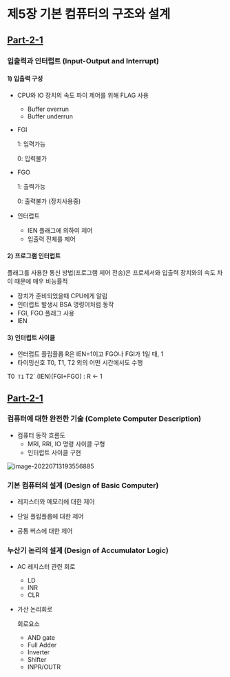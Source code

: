 # 제5장 기본 컴퓨터의 구조와 설계

## [Part-2-1](https://www.youtube.com/watch?v=eoswnrO_v9g&list=PLc8fQ-m7b1hCHTT7VH2oo0Ng7Et096dYc&index=12)

### 입출력과 인터럽트 (Input-Output and Interrupt)

#### 1) 입출력 구성

- CPU와 IO 장치의 속도 파이 제어를 위해 FLAG 사용

  - Buffer overrun
  - Buffer underrun

- FGI

  1: 입력가능

  0: 입력불가

- FGO

  1: 출력가능

  0: 출력불가 (장치사용중)

- 인터럽트

  - IEN 플래그에 의하여 제어
  - 입출력 전체를 제어



#### 2) 프로그램 인터럽트

플래그를 사용한 통신 방법(프로그램 제어 전송)은 프로세서와 입출력 장치와의 속도 차이 때문에 매우 비능률적

- 장치가 준비되었을때 CPU에게 알림
- 인터럽트 발생시 BSA 명령어처럼 동작
- FGI, FGO 플래그 사용
- IEN



#### 3) 인터럽트 사이클

- 인터럽트 플립플롭 R은 IEN=1이고 FGO나 FGI가 1일 때, 1
- 타이밍신호 T0, T1, T2 외의 어떤 시간에서도 수행

T0` T1` T2` (IEN)(FGI+FGO) : R ← 1



## [Part-2-1](https://www.youtube.com/watch?v=zQuOYWLbCI4&list=PLc8fQ-m7b1hCHTT7VH2oo0Ng7Et096dYc&index=13)

### 컴퓨터에 대한 완전한 기술 (Complete Computer Description)

- 컴퓨터 동작 흐름도
  - MRI, RRI, IO 명령 사이클 구형
  - 인터럽트 사이클 구현

![image-20220713193556885](C:\Users\jemm0\AppData\Roaming\Typora\typora-user-images\image-20220713193556885.png)



### 기본 컴퓨터의 설계 (Design of Basic Computer)

- 레지스터와 메모리에 대한 제어

- 단일 플립플롭에 대한 제어

- 공통 버스에 대한 제어

  

### 누산기 논리의 설계 (Design of Accumulator Logic)

- AC 레지스터 관련 회로

  - LD
  - INR
  - CLR

  

- 가산 논리회로

  회로요소

  - AND gate
  - Full Adder
  - Inverter
  - Shifter
  - INPR/OUTR